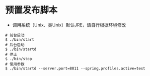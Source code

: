 # 预置发布脚本

- 调用系统（Unix、类Unix）默认JRE，请自行根据环境修改

```shell
# 前台启动
$ ./bin/start
# 后台启动
$ ./bin/startd
# 停止
$ ./bin/stop
# 使用参数
$ ./bin/startd --server.port=8011 --spring.profiles.active=test
```